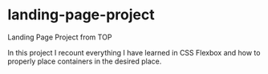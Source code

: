# landing-page-project
Landing Page Project from TOP

In this project I recount everything I have learned in CSS Flexbox and how to properly place containers in the desired place.